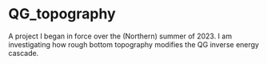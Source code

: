 # QG_topography
A project I began in force over the (Northern) summer of 2023. I am investigating how rough bottom topography modifies the QG inverse energy cascade.

